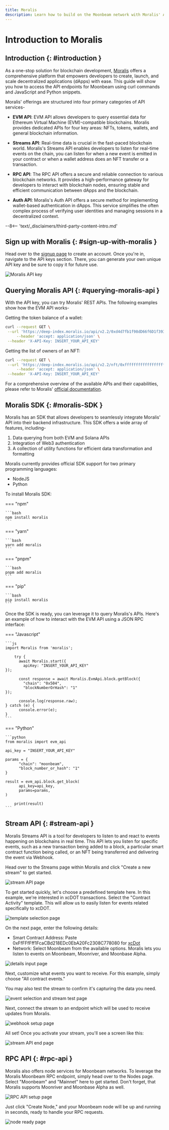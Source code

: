 ```yaml
---
title: Moralis
description: Learn how to build on the Moonbeam network with Moralis' API suite.
---
```


# Introduction to Moralis

## Introduction {: #introduction }

As a one-stop solution for blockchain development, [Moralis](https://moralis.io/) offers a comprehensive platform that empowers developers to create, launch, and scale decentralized applications (dApps) with ease. This guide will show you how to access the API endpoints for Moonbeam using curl commands and JavaScript and Python snippets.

Moralis' offerings are structured into four primary categories of API services-

- **EVM API**: EVM API allows developers to query essential data for Ethereum Virtual Machine (EVM)-compatible blockchains. Moralis provides dedicated APIs for four key areas: NFTs, tokens, wallets, and general blockchain information.

- **Streams API**: Real-time data is crucial in the fast-paced blockchain world. Moralis's Streams API enables developers to listen for real-time events on the chain, you can listen for when a new event is emitted in your contract or when a wallet address does an NFT transfer or a transaction.

- **RPC API**: The RPC API offers a secure and reliable connection to various blockchain networks. It provides a high-performance gateway for developers to interact with blockchain nodes, ensuring stable and efficient communication between dApps and the blockchain.

- **Auth API**: Moralis's Auth API offers a secure method for implementing wallet-based authentication in dApps. This service simplifies the often complex process of verifying user identities and managing sessions in a decentralized context.

--8<-- 'text/_disclaimers/third-party-content-intro.md'

## Sign up with Moralis {: #sign-up-with-moralis }

Head over to the [signup page](https://admin.moralis.io/register) to create an account. Once you're in, navigate to the API keys section. There, you can generate your own unique API key and be sure to copy it for future use.

![Moralis API key](/images/builders/integrations/indexers/moralis/moralis-1.webp)

## Querying Moralis API {: #querying-moralis-api }

With the API key, you can try Moralis' REST APIs. The following examples show how the EVM API works-

Getting the token balance of a wallet:

```bash
curl --request GET \
 --url 'https://deep-index.moralis.io/api/v2.2/0xd4d7fb1f98dD66f6D1f393E8e237AdF74c31F3ea/erc20?chain=moonbeam' \
     --header 'accept: application/json' \
 --header 'X-API-Key: INSERT_YOUR_API_KEY' 
```

Getting the list of owners of an NFT:

```bash
curl --request GET \
 --url 'https://deep-index.moralis.io/api/v2.2/nft/0xfffffffffffffffffffffffffffffffffffffffff/owners?chain=moonbeam&format=decimal' \
     --header 'accept: application/json' \
 --header 'X-API-Key: INSERT_YOUR_API_KEY' 
```

For a comprehensive overview of the available APIs and their capabilities, please refer to Moralis' [official documentation](https://docs.moralis.io/web3-data-api/evm/reference).

## Moralis SDK {: #moralis-SDK }

Moralis has an SDK that allows developers to seamlessly integrate Moralis' API into their backend infrastructure. This SDK offers a wide array of features, including-

1. Data querying from both EVM and Solana APIs
2. Integration of Web3 authentication
3. A collection of utility functions for efficient data transformation and formatting

Moralis currently provides official SDK support for two primary programming languages:

- NodeJS
- Python

To install Moralis SDK:

=== "npm"

    ```bash
    npm install moralis
    ```

=== "yarn"

    ```bash
    yarn add moralis
    ```

=== "pnpm"

    ```bash
    pnpm add moralis
    ```

=== "pip"

    ```bash
    pip install moralis
    ```

Once the SDK is ready, you can leverage it to query Moralis's APIs. Here's an example of how to interact with the EVM API using a JSON RPC interface:

=== "Javascript"

    ```js
    import Moralis from 'moralis';

        try {
          await Moralis.start({
            apiKey: "INSERT_YOUR_API_KEY"
    });

          const response = await Moralis.EvmApi.block.getBlock({
            "chain": "0x504",
            "blockNumberOrHash": "1"
    });

          console.log(response.raw);
    } catch (e) {
          console.error(e);
    }
    ```

=== "Python"

    ```python
    from moralis import evm_api

    api_key = "INSERT_YOUR_API_KEY"

    params = {
          "chain": "moonbeam",
          "block_number_or_hash": "1"
    }

    result = evm_api.block.get_block(
          api_key=api_key,
          params=params,
    )

        print(result)
    ```


## Stream API {: #stream-api }

Moralis Streams API is a tool for developers to listen to and react to events happening on blockchains in real time. This API lets you listen for specific events, such as a new transaction being added to a block, a particular smart contract function being called, or an NFT being transferred and delivering the event via Webhook.

Head over to the Streams page within Moralis and click "Create a new stream" to get started.

![stream API page](/images/builders/integrations/indexers/moralis/moralis-2.webp)

To get started quickly, let's choose a predefined template here. In this example, we're interested in xcDOT transactions. Select the "Contract Activity" template. This will allow us to easily listen for events related specifically to xcDOT.

![template selection page](/images/builders/integrations/indexers/moralis/moralis-3.webp)

On the next page, enter the following details:

- Smart Contract Address: Paste 0xFfFFfFff1FcaCBd218EDc0EbA20Fc2308C778080 for [xcDot](https://moonscan.io/token/0xffffffff1fcacbd218edc0eba20fc2308c778080)
- Network: Select Moonbeam from the available options.
Moralis lets you listen to events on Moonbeam, Moonriver, and Moonbase Alpha.

![details input page](/images/builders/integrations/indexers/moralis/moralis-4.webp)

Next, customize what events you want to receive. For this example, simply choose "All contract events." 

You may also test the stream to confirm it's capturing the data you need.

![event selection and stream test page](/images/builders/integrations/indexers/moralis/moralis-5.webp)

Next, connect the stream to an endpoint which will be used to receive updates from Moralis.

![webhook setup page](/images/builders/integrations/indexers/moralis/moralis-6.webp)

All set! Once you activate your stream, you'll see a screen like this:

![stream API end page](/images/builders/integrations/indexers/moralis/moralis-7.webp)

## RPC API {: #rpc-api }

Moralis also offers node services for Moonbeam networks. To leverage the Moralis Moonbeam RPC endpoint, simply head over to the Nodes page.
Select "Moonbeam" and "Mainnet" here to get started.  Don't forget, that Moralis supports Moonriver and Moonbase Alpha as well.

![RPC API setup page](/images/builders/integrations/indexers/moralis/moralis-8.webp)

Just click "Create Node," and your Moonbeam node will be up and running in seconds, ready to handle your RPC requests.

![node ready page](/images/builders/integrations/indexers/moralis/moralis-9.webp)